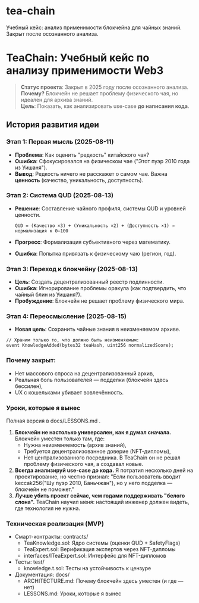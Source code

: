 # tea-chain
Учебный кейс: анализ применимости блокчейна для чайных знаний. Закрыт после осознанного анализа.

# TeaChain: Учебный кейс по анализу применимости Web3

> **Статус проекта**: Закрыт в 2025 году после осознанного анализа.  
> **Почему?** Блокчейн не решает проблему физического чая, но идеален для архива знаний.  
> **Цель**: Показать, как анализировать use-case **до написания кода**.

## История развития идеи

### Этап 1: Первая мысль (2025-08-11)
- **Проблема**: Как оценить "редкость" китайского чая?  
- **Ошибка**: Сфокусировался на физическом чае ("Этот пуэр 2010 года из Уишаня").  
- **Вывод**: Редкость ничего не расскажет о самом чае. Важна **ценность** (качество, уникальность, доступность).

### Этап 2: Система QUD (2025-08-13)
- **Решение**: Составление чайного профиля, системы QUD и уровней ценности.

  ```plaintext
  QUD = (Качество ×3) + (Уникальность ×2) + (Доступность ×1) → нормализация к 0–100
  ```
- **Прогресс**: Формализация субъективного через математику.
- **Ошибка**: Попытка привязать к физическому чаю (регион, год).

### Этап 3: Переход к блокчейну (2025-08-13)
- **Цель**: Создать децентрализованный реестр подлинности.
- **Ошибка**: Игнорирование проблемы оракула (как подтвердить, что чайный блин из Уишаня?).
- **Пробуждение**: Блокчейн не решает проблему физического мира.

### Этап 4: Переосмысление (2025-08-15)
- **Новая цель**: Сохранить чайные знания в неизменяемом архиве.
```plaintext
// Храним только то, что должно быть неизменяемым:
event KnowledgeAdded(bytes32 teaHash, uint256 normalizedScore);
```

### Почему закрыт:
- Нет массового спроса на децентрализованный архив,
- Реальная боль пользователей — подделки (блокчейн здесь бессилен),
- UX с кошельками убивает вовлечённость.

### Уроки, которые я вынес
Полная версия в docs/LESSONS.md .
1. **Блокчейн не настолько универсален, как я думал сначала.**
  Блокчейн уместен только там, где:
    - Нужна неизменяемость (архив знаний),
    - Требуется децентрализованное доверие (NFT-дипломы),
    - Нет централизованного посредника.
  В TeaChain он не решал проблему физического чая, а создавал новые.
2. **Всегда анализируй use-case до кода.**
  Я потратил несколько дней на проектирование, но честно признал:
  "Если пользователь вводит keccak256("Шу пуэр 2010, Баньчжан"), но у него подделка — блокчейн не поможет."
3. **Лучше убить проект сейчас, чем годами поддерживать "белого слона".**
  TeaChain научил меня: настоящий инженер должен видеть, где технология не нужна.

### Техническая реализация (MVP)
- Смарт-контракты: contracts/
  - TeaKnowledge.sol: Ядро системы (оценки QUD + SafetyFlags)
  - TeaExpert.sol: Верификация экспертов через NFT-дипломы
  - interfaces/ITeaExpert.sol: Интерфейс для NFT-дипломов
- Тесты: test/
  - knowledge.t.sol: Тесты на устойчивость к цензуре
- Документация: docs/
  - ARCHITECTURE.md: Почему блокчейн здесь уместен (и где — нет)
  - LESSONS.md: Уроки, которые я вынес
